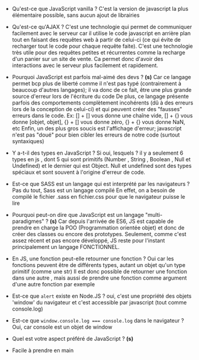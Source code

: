 - Qu'est-ce que JavaScript vanilla ?
C'est la version de javascript la plus élémentaire possible, sans aucun ajout de librairies 


- Qu'est-ce qu'AJAX ?
C'est une technologie qui permet de communiquer facilement avec le serveur car il utilise le code javascript en arrière plan tout en faisant des requêtes web à partir de celui-ci (ce qui évite de recharger tout le code pour chaque requête faite). C'est une technologie très utile pour des requêtes petites et récurrentes comme la recharge d'un panier sur un site de vente. 
Ca permet donc d'avoir des interactions avec le serveur plus facilement et rapidement.




- Pourquoi JavaScript est parfois mal-aimé des devs ? **(s)**
Car ce langage permet bcp plus de liberté comme il n'est pas typé (contrairement à beaucoup d'autres langages); il va donc de ce fait, être une plus grande source d'erreur lors de l'écriture du code
De plus, ce langage présente parfois des comportements complètement incohérents (dû à des erreurs lors de la conception de celui-ci) et qui peuvent créer des "fausses" erreurs dans le code. 
Ex:  [] + [] vous donne une chaîne vide, [] + {} vous donne [objet, objet], {} + [] vous donne zéro, {} + {} vous donne NaN, etc
Enfin, un des plus gros soucis est l'affichage d'erreur; javascript n'est pas "doué" pour bien cibler les erreurs de notre code (surtout syntaxiques)



- Y a-t-il des types en JavaScript ? Si oui, lesquels ?
il y a seulement 6 types en js , dont 5 qui sont primitifs (Number , String , Boolean , Null et Undefined) et le dernier qui est Object. 
Null et undefined sont des types spéciaux et sont souvent à l'origine d'erreur de code.


- Est-ce que SASS est un langage qui est interprété par les navigateurs ?
Pas du tout, Sass est un langage compilé
En effet, on a besoin de compilé le fichier .sass en fichier.css pour que le navigateur puisse le lire 



- Pourquoi peut-on dire que JavaScript est un langage "multi-paradigmes" ? **(s)**
Car depuis l'arrivée de ES6, JS est capable de prendre en charge la POO (Programmation orientée objet) et donc de créer des classes ou encore des prototypes. 
Seulement, comme c'est assez récent et pas encore développé, JS reste pour l'instant principalement un langage FONCTIONNEL. 



- En JS, une fonction peut-elle retourner une fonction ?
Oui car les fonctions peuvent être de différents types, autant un objet qu'un type primitif (comme une str)
Il est donc possible de retourner une fonction dans une autre , mais aussi de prendre une fonction comme argument d'une autre fonction par exemple 



- Est-ce que `alert` existe en Node.JS ?
oui, c'est une propriété des objets 'window' du navigateur et c'est accessible par javascript (tout comme console.log)



- Est-ce que `window.console.log === console.log` dans le navigateur ?
Oui, car console est un objet de window 



- Quel est votre aspect préféré de JavaScript ? **(s)**
- Facile à prendre en main 



